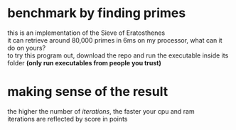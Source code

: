 # benchmark by finding primes
this is an implementation of the Sieve of Eratosthenes\
it can retrieve around 80,000 primes in 6ms on my processor, what can it do on yours?\
to try this program out, download the repo and run the executable inside its folder **(only run executables from people you trust)**

# making sense of the result
the higher the number of *iterations*, the faster your cpu and ram\
iterations are reflected by score in points
